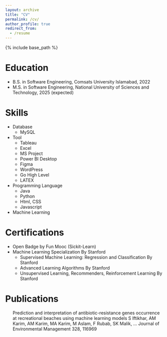 ```yaml
---
layout: archive
title: "CV"
permalink: /cv/
author_profile: true
redirect_from:
  - /resume
---
```


{% include base_path %}

Education
======
* B.S. in Software Engineering, Comsats University Islamabad, 2022
* M.S. in Software Engineering, National University of Sciences and Technology, 2025 (expected)

  
Skills
======
* Database
  * MySQL 
* Tool
  * Tableau
  * Excel
  * MS Project
  * Power BI Desktop
  * Figma
  * WordPress
  * Go High Level
  *  LATEX
* Programming Language
  * Java
  * Python
  * Html, CSS
  * Javascript
* Machine Learning

Certifications
======
* Open Badge by Fun Mooc (Sickit-Learn)
* Machine Learning Specialization By Stanford
  * Supervised Machine Learning: Regression and Classification By Stanford
  * Advanced Learning Algorithms By Stanford
  * Unsupervised Learning, Recommenders, Reinforcement Learning By Stanford
  
Publications
======
  <ul>
Prediction and interpretation of antibiotic-resistance genes occurrence at recreational beaches using machine learning models
S Iftikhar, AM Karim, AM Karim, MA Karim, M Aslam, F Rubab, SK Malik, ...
Journal of Environmental Management 328, 116969</ul>
  

